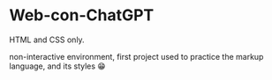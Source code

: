 # Web-con-ChatGPT


HTML and CSS only.

non-interactive environment, first project used to practice the markup language, and its styles 😁
